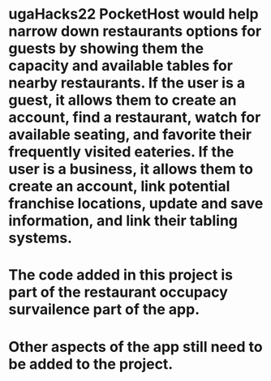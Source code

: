 # ugaHacks22 PocketHost would help narrow down restaurants options for guests by showing them the capacity and available tables for nearby restaurants. If the user is a guest, it allows them to create an account, find a restaurant, watch for available seating, and favorite their frequently visited eateries. If the user is a business, it allows them to create an account, link potential franchise locations, update and save information, and link their tabling systems.
# The code added in this project is part of the restaurant occupacy survailence part of the app.
# Other aspects of the app still need to be added to the project. 
